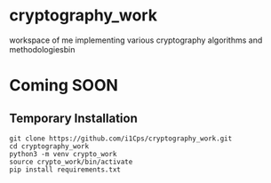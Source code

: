 # cryptography_work
workspace of me implementing various cryptography algorithms and methodologiesbin

# Coming SOON

## Temporary Installation
```
git clone https://github.com/i1Cps/cryptography_work.git
cd cryptography_work
python3 -m venv crypto_work
source crypto_work/bin/activate
pip install requirements.txt
```

